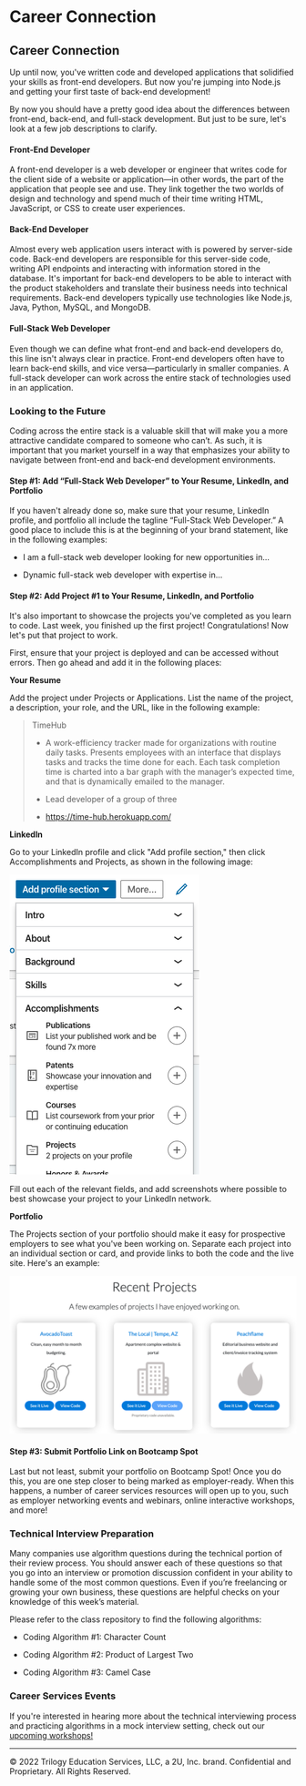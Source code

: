 # Career Connection

## Career Connection

Up until now, you've written code and developed applications that solidified your skills as front-end developers. But now you're jumping into Node.js and getting your first taste of back-end development!

By now you should have a pretty good idea about the differences between front-end, back-end, and full-stack development. But just to be sure, let's look at a few job descriptions to clarify. 

#### Front-End Developer

A front-end developer is a web developer or engineer that writes code for the client side of a website or application&mdash;in other words, the part of the application that people see and use. They link together the two worlds of design and technology and spend much of their time writing HTML, JavaScript, or CSS to create user experiences.

#### Back-End Developer

Almost every web application users interact with is powered by server-side code. Back-end developers are responsible for this server-side code, writing API endpoints and interacting with information stored in the database. It's important for back-end developers to be able to interact with the product stakeholders and translate their business needs into technical requirements. Back-end developers typically use technologies like Node.js, Java, Python, MySQL, and MongoDB.

#### Full-Stack Web Developer

Even though we can define what front-end and back-end developers do, this line isn't always clear in practice. Front-end developers often have to learn back-end skills, and vice versa&mdash;particularly in smaller companies. A full-stack developer can work across the entire stack of technologies used in an application.

### Looking to the Future

Coding across the entire stack is a valuable skill that will make you a more attractive candidate compared to someone who can’t. As such, it is important that you market yourself in a way that emphasizes your ability to navigate between front-end and back-end development environments.

#### Step #1: Add “Full-Stack Web Developer” to Your Resume, LinkedIn, and Portfolio

If you haven't already done so, make sure that your resume, LinkedIn profile, and portfolio all include the tagline “Full-Stack Web Developer.” A good place to include this is at the beginning of your brand statement, like in the following examples:

* I am a full-stack web developer looking for new opportunities in...

* Dynamic full-stack web developer with expertise in...

#### Step #2: Add Project #1 to Your Resume, LinkedIn, and Portfolio

It's also important to showcase the projects you've completed as you learn to code. Last week, you finished up the first project! Congratulations! Now let's put that project to work.

First, ensure that your project is deployed and can be accessed without errors. Then go ahead and add it in the following places:

**Your Resume**

Add the project under Projects or Applications. List the name of the project, a description, your role, and the URL, like in the following example:

> TimeHub
> 
> * A work-efficiency tracker made for organizations with routine daily tasks. Presents employees with an interface that displays tasks and tracks the time done for each. Each task completion time is charted into a bar graph with the manager’s expected time, and that is dynamically emailed to the manager.
>
> * Lead developer of a group of three
>
> * https://time-hub.herokuapp.com/

**LinkedIn**

Go to your LinkedIn profile and click "Add profile section," then click Accomplishments and Projects, as shown in the following image:

![On LinkedIn, the "Add profile section" button reveals a drop-down menu including Accomplishments.](./assets/linkedin_project.png)

Fill out each of the relevant fields, and add screenshots where possible to best showcase your project to your LinkedIn network. 

**Portfolio**

The Projects section of your portfolio should make it easy for prospective employers to see what you've been working on. Separate each project into an individual section or card, and provide links to both the code and the live site. Here's an example:

![A portfolio page features three cards displaying various projects and descriptions.](./assets/portfolio.png)

#### Step #3: Submit Portfolio Link on Bootcamp Spot

Last but not least, submit your portfolio on Bootcamp Spot! Once you do this, you are one step closer to being marked as employer-ready. When this happens, a number of career services resources will open up to you, such as employer networking events and webinars, online interactive workshops, and more!

### Technical Interview Preparation

Many companies use algorithm questions during the technical portion of their review process. You should answer each of these questions so that you go into an interview or promotion discussion confident in your ability to handle some of the most common questions. Even if you’re freelancing or growing your own business, these questions are helpful checks on your knowledge of this week’s material.

Please refer to the class repository to find the following algorithms:

* Coding Algorithm #1: Character Count

* Coding Algorithm #2: Product of Largest Two

* Coding Algorithm #3: Camel Case

### Career Services Events 

If you're interested in hearing more about the technical interviewing process and practicing algorithms in a mock interview setting, check out our [upcoming workshops!](https://careernetwork.2u.com/?utm_medium=Academics&utm_source=boot_camp)

---
© 2022 Trilogy Education Services, LLC, a 2U, Inc. brand. Confidential and Proprietary. All Rights Reserved.
